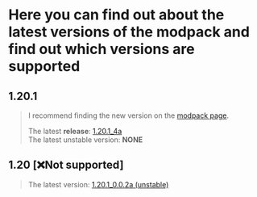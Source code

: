 # Here you can find out about the latest versions of the modpack and find out which versions are supported

## 1.20.1 
> I recommend finding the new version on the [modpack page](https://modrinth.com/modpack/enhanced-vanilla-minecraft).
>
> The latest **release**: [1.20.1_4a](https://modrinth.com/modpack/enhanced-vanilla-minecraft/version/1.20.1_4a)  
> The latest unstable version: **NONE**

## 1.20 [❌Not supported]
> The latest version: [1.20.1_0.0.2a (unstable)](https://modrinth.com/modpack/enhanced-vanilla-minecraft/version/1.20.1_0.0.2a)